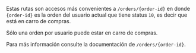 Estas rutas son accesos más convenientes a `/orders/{order-id}` en donde `{order-id}` es la orden del
usuario actual que tiene status `10`, es decir que está en carro de compras.

Sólo una orden por usuario puede estar en carro de compras.

Para más información consulte la documentación de `/orders/{order-id}`.
